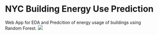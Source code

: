 # NYC Building Energy Use Prediction
Web App for EDA and Predcition of energy usage of buildings using Random Forest.
![](appnycdemo.gif)
